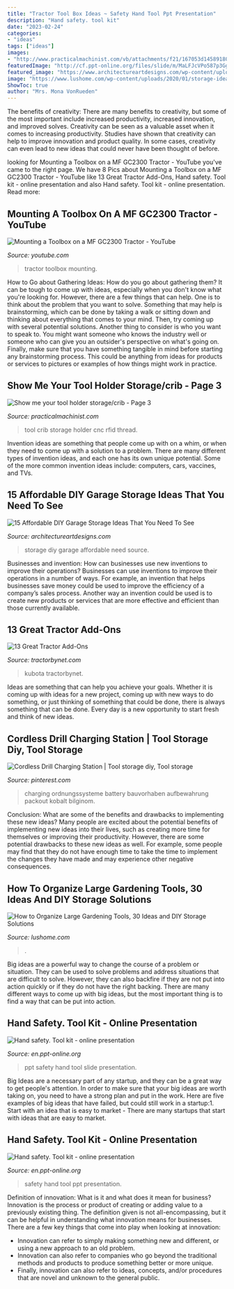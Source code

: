 ```yaml
---
title: "Tractor Tool Box Ideas ~ Safety Hand Tool Ppt Presentation"
description: "Hand safety. tool kit"
date: "2023-02-24"
categories:
- "ideas"
tags: ["ideas"]
images:
- "http://www.practicalmachinist.com/vb/attachments/f21/167053d1458918080-show-me-your-tool-holder-storage-crib-img_1978.jpg"
featuredImage: "http://cf.ppt-online.org/files/slide/m/MaLFJcVPo587p3GgkUhnQOemISNWAi09Bf2HEy/slide-5.jpg"
featured_image: "https://www.architectureartdesigns.com/wp-content/uploads/2017/08/8-37.jpg"
image: "https://www.lushome.com/wp-content/uploads/2020/01/storage-ideas-gadening-tools-11.jpg"
ShowToc: true
author: "Mrs. Mona VonRueden"
---
```



The benefits of creativity: There are many benefits to creativity, but some of the most important include increased productivity, increased innovation, and improved solves.
Creativity can be seen as a valuable asset when it comes to increasing productivity. Studies have shown that creativity can help to improve innovation and product quality. In some cases, creativity can even lead to new ideas that could never have been thought of before.

	

		
looking for Mounting a Toolbox on a MF GC2300 Tractor - YouTube you've came to the right page. We have 8 Pics about Mounting a Toolbox on a MF GC2300 Tractor - YouTube like 13 Great Tractor Add-Ons, Hand safety. Tool kit - online presentation and also Hand safety. Tool kit - online presentation. Read more:
		
    
## Mounting A Toolbox On A MF GC2300 Tractor - YouTube

<img loading=lazy src="https://i.ytimg.com/vi/-hY2Yg3kIBA/maxresdefault.jpg" onerror="this.onerror=null;this.src='https://tse1.mm.bing.net/th?id=OIP.gHsSMiAyj3yRavOyTlqh1wHaEK&amp;pid=15.1';" alt="Mounting a Toolbox on a MF GC2300 Tractor - YouTube">

_Source: youtube.com_

>tractor toolbox mounting. 

	

How to Go about Gathering Ideas: How do you go about gathering them?
It can be tough to come up with ideas, especially when you don't know what you're looking for. However, there are a few things that can help. One is to think about the problem that you want to solve. Something that may help is brainstorming, which can be done by taking a walk or sitting down and thinking about everything that comes to your mind. Then, try coming up with several potential solutions. Another thing to consider is who you want to speak to. You might want someone who knows the industry well or someone who can give you an outsider's perspective on what's going on. Finally, make sure that you have something tangible in mind before starting any brainstorming process. This could be anything from ideas for products or services to pictures or examples of how things might work in practice.

    
## Show Me Your Tool Holder Storage/crib - Page 3

<img loading=lazy src="http://www.practicalmachinist.com/vb/attachments/f21/167053d1458918080-show-me-your-tool-holder-storage-crib-img_1978.jpg" onerror="this.onerror=null;this.src='https://tse3.mm.bing.net/th?id=OIP.lX5DeyPbO97Dyze1I-BpZQHaFj&amp;pid=15.1';" alt="Show me your tool holder storage/crib - Page 3">

_Source: practicalmachinist.com_

>tool crib storage holder cnc rfid thread. 

	

Invention ideas are something that people come up with on a whim, or when they need to come up with a solution to a problem. There are many different types of invention ideas, and each one has its own unique potential. Some of the more common invention ideas include: computers, cars, vaccines, and TVs.

    
## 15 Affordable DIY Garage Storage Ideas That You Need To See

<img loading=lazy src="https://www.architectureartdesigns.com/wp-content/uploads/2017/08/8-37.jpg" onerror="this.onerror=null;this.src='https://tse4.mm.bing.net/th?id=OIP.rmNBcxakZ7bOQc60FDP3GAHaHa&amp;pid=15.1';" alt="15 Affordable DIY Garage Storage Ideas That You Need To See">

_Source: architectureartdesigns.com_

>storage diy garage affordable need source. 

	

Businesses and invention: How can businesses use new inventions to improve their operations?
Businesses can use inventions to improve their operations in a number of ways. For example, an invention that helps businesses save money could be used to improve the efficiency of a company’s sales process. Another way an invention could be used is to create new products or services that are more effective and efficient than those currently available.

    
## 13 Great Tractor Add-Ons

<img loading=lazy src="http://cdn-0.tractorbynet.com/wp-content/uploads/2017/01/tool-box-1024x768.jpg" onerror="this.onerror=null;this.src='https://tse1.mm.bing.net/th?id=OIP.QdZ7Df8lW9IlppFsExokmAHaFj&amp;pid=15.1';" alt="13 Great Tractor Add-Ons">

_Source: tractorbynet.com_

>kubota tractorbynet. 

	

Ideas are something that can help you achieve your goals. Whether it is coming up with ideas for a new project, coming up with new ways to do something, or just thinking of something that could be done, there is always something that can be done. Every day is a new opportunity to start fresh and think of new ideas.

    
## Cordless Drill Charging Station | Tool Storage Diy, Tool Storage

<img loading=lazy src="https://i.pinimg.com/736x/6c/d5/ff/6cd5fff2511cfcd9175eb70a19fe962e.jpg" onerror="this.onerror=null;this.src='https://tse3.mm.bing.net/th?id=OIP.2RitV7CfQY27or7OmBerLAHaJ3&amp;pid=15.1';" alt="Cordless Drill Charging Station | Tool storage diy, Tool storage">

_Source: pinterest.com_

>charging ordnungssysteme battery bauvorhaben aufbewahrung packout kobalt bilginom. 

	

Conclusion: What are some of the benefits and drawbacks to implementing these new ideas?
Many people are excited about the potential benefits of implementing new ideas into their lives, such as creating more time for themselves or improving their productivity. However, there are some potential drawbacks to these new ideas as well. For example, some people may find that they do not have enough time to take the time to implement the changes they have made and may experience other negative consequences.

    
## How To Organize Large Gardening Tools, 30 Ideas And DIY Storage Solutions

<img loading=lazy src="https://www.lushome.com/wp-content/uploads/2020/01/storage-ideas-gadening-tools-11.jpg" onerror="this.onerror=null;this.src='https://tse2.mm.bing.net/th?id=OIP.1GGCyq0UV2ovxBIfGfxOiwHaJ3&amp;pid=15.1';" alt="How to Organize Large Gardening Tools, 30 Ideas and DIY Storage Solutions">

_Source: lushome.com_

>. 

	

Big ideas are a powerful way to change the course of a problem or situation. They can be used to solve problems and address situations that are difficult to solve. However, they can also backfire if they are not put into action quickly or if they do not have the right backing. There are many different ways to come up with big ideas, but the most important thing is to find a way that can be put into action.

    
## Hand Safety. Tool Kit - Online Presentation

<img loading=lazy src="http://cf.ppt-online.org/files/slide/m/MaLFJcVPo587p3GgkUhnQOemISNWAi09Bf2HEy/slide-2.jpg" onerror="this.onerror=null;this.src='https://tse1.mm.bing.net/th?id=OIP.N7VjDecCaMmgwjUw6PxBhQHaJ4&amp;pid=15.1';" alt="Hand safety. Tool kit - online presentation">

_Source: en.ppt-online.org_

>ppt safety hand tool slide presentation. 

	

Big Ideas are a necessary part of any startup, and they can be a great way to get people's attention. In order to make sure that your big ideas are worth taking on, you need to have a strong plan and put in the work. Here are five examples of big ideas that have failed, but could still work in a startup:1. Start with an idea that is easy to market - There are many startups that start with ideas that are easy to market.

    
## Hand Safety. Tool Kit - Online Presentation

<img loading=lazy src="http://cf.ppt-online.org/files/slide/m/MaLFJcVPo587p3GgkUhnQOemISNWAi09Bf2HEy/slide-5.jpg" onerror="this.onerror=null;this.src='https://tse3.mm.bing.net/th?id=OIP.WhRcyD5erSo6plsPOzZ70wHaJ4&amp;pid=15.1';" alt="Hand safety. Tool kit - online presentation">

_Source: en.ppt-online.org_

>safety hand tool ppt presentation. 

	

Definition of innovation: What is it and what does it mean for business?
Innovation is the process or product of creating or adding value to a previously existing thing. The definition given is not all-encompassing, but it can be helpful in understanding what innovation means for businesses. 
There are a few key things that come into play when looking at innovation: 
- Innovation can refer to simply making something new and different, or using a new approach to an old problem. 
- Innovation can also refer to companies who go beyond the traditional methods and products to produce something better or more unique. 
- Finally, innovation can also refer to ideas, concepts, and/or procedures that are novel and unknown to the general public.

